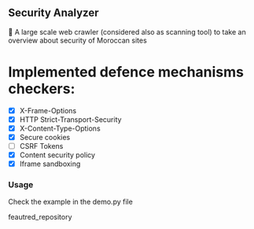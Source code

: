 ## Security Analyzer

🐍 A large scale web crawler (considered also as scanning tool) to take an overview about security of Moroccan sites

# Implemented defence mechanisms checkers:
* [x] X-Frame-Options
* [x] HTTP Strict-Transport-Security
* [x] X-Content-Type-Options
* [x] Secure cookies
* [ ] CSRF Tokens
* [x] Content security policy
* [x] Iframe sandboxing 

### Usage
Check the example in the demo.py file


feautred_repository
